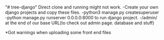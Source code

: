 "# tree-django" 
Direct clone and running might not work. 
-Create your own django projects and copy these files.
-python3 manage.py createsuperuser
-python manage.py runserver 0.0.0.0:8000 to run django project. 
-/admin/ at the end of our base URL(to check out admin page. database and stuff)


*Got warnings when uploading some front end files
